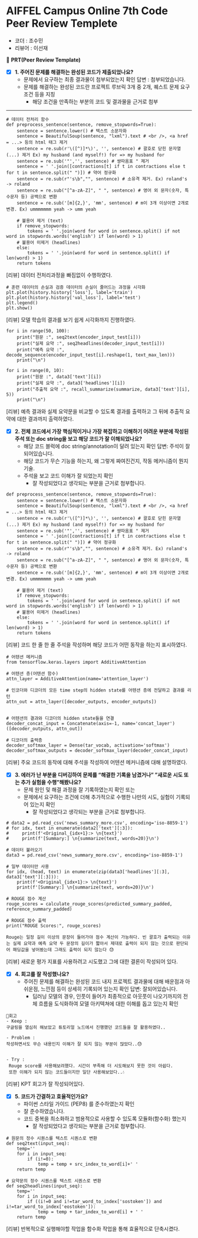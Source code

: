 # AIFFEL Campus Online 7th Code Peer Review Templete

- 코더 : 조수민
- 리뷰어 : 이선재



🔑 **PRT(Peer Review Template)**

- [X]  **1. 주어진 문제를 해결하는 완성된 코드가 제출되었나요?**
    - 문제에서 요구하는 최종 결과물이 첨부되었는지 확인
      답변 :  첨부되었습니다.
    - 문제를 해결하는 완성된 코드란 프로젝트 루브릭 3개 중 2개, 
    퀘스트 문제 요구조건 등을 지칭
        - 해당 조건을 만족하는 부분의 코드 및 결과물을 근거로 첨부
---
```
# 데이터 전처리 함수
def preprocess_sentence(sentence, remove_stopwords=True):
    sentence = sentence.lower() # 텍스트 소문자화
    sentence = BeautifulSoup(sentence, "lxml").text # <br />, <a href = ...> 등의 html 태그 제거
    sentence = re.sub(r'\([^)]*\)', '', sentence) # 괄호로 닫힌 문자열 (...) 제거 Ex) my husband (and myself!) for => my husband for
    sentence = re.sub('"','', sentence) # 쌍따옴표 " 제거
    sentence = ' '.join([contractions[t] if t in contractions else t for t in sentence.split(" ")]) # 약어 정규화
    sentence = re.sub(r"'s\b","", sentence) # 소유격 제거. Ex) roland's -> roland
    sentence = re.sub("[^a-zA-Z]", " ", sentence) # 영어 외 문자(숫자, 특수문자 등) 공백으로 변환
    sentence = re.sub('[m]{2,}', 'mm', sentence) # m이 3개 이상이면 2개로 변경. Ex) ummmmmmm yeah -> umm yeah
    
    # 불용어 제거 (text)
    if remove_stopwords:
        tokens = ' '.join(word for word in sentence.split() if not word in stopwords.words('english') if len(word) > 1)
    # 불용어 미제거 (headlines)
    else:
        tokens = ' '.join(word for word in sentence.split() if len(word) > 1)
    return tokens
```
[리뷰] 데이터 전처리과정을 빠짐없이 수행하였다.

```
# 훈련 데이터의 손실과 검증 데이터의 손실이 줄어드는 과정을 시각화
plt.plot(history.history['loss'], label='train')
plt.plot(history.history['val_loss'], label='test')
plt.legend()
plt.show()
```
[리뷰] 모델 학습의 결과를 보기 쉽게 시각화까지 진행하였다.

```
for i in range(50, 100):
    print("원문 :", seq2text(encoder_input_test[i]))
    print("실제 요약 :", seq2headlines(decoder_input_test[i]))
    print("예측 요약 :", decode_sequence(encoder_input_test[i].reshape(1, text_max_len)))
    print("\n")

for i in range(0, 10):
    print("원문 :", data3['text'][i])
    print("실제 요약 :", data3['headlines'][i])
    print("추출적 요약 :", recall_summarize(summarize, data3['text'][i], 5))
    print("\n")
```
[리뷰] 예측 결과와 실제 요약문을 비교할 수 있도록 결과를 출력하고 그 뒤에 추출적 요약에 대한 결과까지 출력하였다.
         
    
- [X]  **2. 전체 코드에서 가장 핵심적이거나 가장 복잡하고 이해하기 어려운 부분에 작성된 
주석 또는 doc string을 보고 해당 코드가 잘 이해되었나요?**
    - 해당 코드 블럭에 doc string/annotation이 달려 있는지 확인
      답변: 주석이 잘 되어있습니다.
    - 해당 코드가 무슨 기능을 하는지, 왜 그렇게 짜여진건지, 작동 메커니즘이 뭔지 기술.
    - 주석을 보고 코드 이해가 잘 되었는지 확인
        - 잘 작성되었다고 생각되는 부분을 근거로 첨부합니다.
```
def preprocess_sentence(sentence, remove_stopwords=True):
    sentence = sentence.lower() # 텍스트 소문자화
    sentence = BeautifulSoup(sentence, "lxml").text # <br />, <a href = ...> 등의 html 태그 제거
    sentence = re.sub(r'\([^)]*\)', '', sentence) # 괄호로 닫힌 문자열 (...) 제거 Ex) my husband (and myself!) for => my husband for
    sentence = re.sub('"','', sentence) # 쌍따옴표 " 제거
    sentence = ' '.join([contractions[t] if t in contractions else t for t in sentence.split(" ")]) # 약어 정규화
    sentence = re.sub(r"'s\b","", sentence) # 소유격 제거. Ex) roland's -> roland
    sentence = re.sub("[^a-zA-Z]", " ", sentence) # 영어 외 문자(숫자, 특수문자 등) 공백으로 변환
    sentence = re.sub('[m]{2,}', 'mm', sentence) # m이 3개 이상이면 2개로 변경. Ex) ummmmmmm yeah -> umm yeah
    
    # 불용어 제거 (text)
    if remove_stopwords:
        tokens = ' '.join(word for word in sentence.split() if not word in stopwords.words('english') if len(word) > 1)
    # 불용어 미제거 (headlines)
    else:
        tokens = ' '.join(word for word in sentence.split() if len(word) > 1)
    return tokens
```
[리뷰] 코드 한 줄 한 줄 주석을 작성하며 해당 코드가 어떤 동작을 하는지 표시하였다.

```
# 어텐션 메커니즘
from tensorflow.keras.layers import AdditiveAttention

# 어텐션 층(어텐션 함수)
attn_layer = AdditiveAttention(name='attention_layer')

# 인코더와 디코더의 모든 time step의 hidden state를 어텐션 층에 전달하고 결과를 리턴
attn_out = attn_layer([decoder_outputs, encoder_outputs])


# 어텐션의 결과와 디코더의 hidden state들을 연결
decoder_concat_input = Concatenate(axis=-1, name='concat_layer')([decoder_outputs, attn_out])

# 디코더의 출력층
decoder_softmax_layer = Dense(tar_vocab, activation='softmax')
decoder_softmax_outputs = decoder_softmax_layer(decoder_concat_input)
```
[리뷰] 주요 코드의 동작에 대해 주석을 작성하여 어텐션 메커니즘에 대해 설명하였다.
        
- [X]  **3. 에러가 난 부분을 디버깅하여 문제를 “해결한 기록을 남겼거나” 
”새로운 시도 또는 추가 실험을 수행”해봤나요?**
    - 문제 원인 및 해결 과정을 잘 기록하였는지 확인 또는
    - 문제에서 요구하는 조건에 더해 추가적으로 수행한 나만의 시도, 
    실험이 기록되어 있는지 확인
        - 잘 작성되었다고 생각되는 부분을 근거로 첨부합니다.
```
# data2 = pd.read_csv('news_summary_more.csv', encoding='iso-8859-1')
# for idx, text in enumerate(data2['text'][:3]):
#     print(f'<Original_{idx+1}:> \n{text}')
#     print(f'[Summary:] \n{summarize(text, words=20)}\n')

# 데이터 불러오기
data3 = pd.read_csv('news_summary_more.csv', encoding='iso-8859-1')

# 일부 데이터만 사용
for idx, (head, text) in enumerate(zip(data3['headlines'][:3], data3['text'][:3])):
    print(f'<Original_{idx+1}:> \n{text}')
    print(f'[Summary:] \n{summarize(text, words=20)}\n')

# ROUGE 점수 계산
rouge_scores = calculate_rouge_scores(predicted_summary_padded, reference_summary_padded)

# ROUGE 점수 출력
print("ROUGE Scores:", rouge_scores)

Rouge는 일정 길이 이상의 문장이 들어가야 점수 계산이 가능하다. 빈 괄호가 출력되는 이유는 실제 요약과 예측 요약 두 문장의 길이가 짧아서 제대로 출력이 되지 않는 것으로 판단되어 패딩값을 넣어봤는데 그래도 출력이 되지 않는다 😓
```
[리뷰] 새로운 평가 지표를 사용하려고 시도했고 그에 대한 결론이 작성되어 있다.
         
- [X]  **4. 회고를 잘 작성했나요?**
    - 주어진 문제를 해결하는 완성된 코드 내지 프로젝트 결과물에 대해
    배운점과 아쉬운점, 느낀점 등이 상세히 기록되어 있는지 확인
    답변: 잘되어있습니다.
        - 딥러닝 모델의 경우,
        인풋이 들어가 최종적으로 아웃풋이 나오기까지의 전체 흐름을 도식화하여 
        모델 아키텍쳐에 대한 이해를 돕고 있는지 확인
```
🤖회고
- Keep :
구글링을 열심히 해보았고 튜토리얼 노드에서 진행했던 코드들을 잘 활용하였다..

- Problem :
작성하면서도 무슨 내용인지 이해가 잘 되지 않는 부분이 많았다..😓  


- Try :
 Rouge score를 사용해보려했다. 시간이 부족해 더 시도해보지 못한 것이 아쉽다.   
 또한 이해가 되지 않는 코드들이지만 일단 사용해보았다..💧
```
[리뷰] KPT 회고가 잘 작성되어있다.

- [X]  **5. 코드가 간결하고 효율적인가요?**
    - 파이썬 스타일 가이드 (PEP8) 를 준수하였는지 확인
    - 잘 준수하였습니다.
    - 코드 중복을 최소화하고 범용적으로 사용할 수 있도록 모듈화(함수화) 했는지
        - 잘 작성되었다고 생각되는 부분을 근거로 첨부합니다.
```
# 원문의 정수 시퀀스를 텍스트 시퀀스로 변환
def seq2text(input_seq):
    temp=''
    for i in input_seq:
        if (i!=0):
            temp = temp + src_index_to_word[i]+' '
    return temp

# 요약문의 정수 시퀀스를 텍스트 시퀀스로 변환
def seq2headlines(input_seq):
    temp=''
    for i in input_seq:
        if ((i!=0 and i!=tar_word_to_index['sostoken']) and i!=tar_word_to_index['eostoken']):
            temp = temp + tar_index_to_word[i] + ' '
    return temp
```
[리뷰] 반복적으로 실행해야할 작업을 함수화 작업을 통해 효율적으로 단축시켰다.
       
